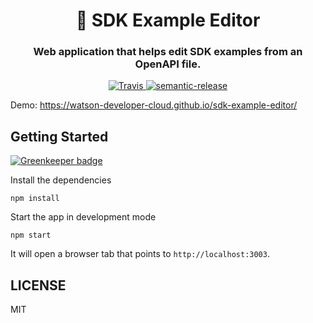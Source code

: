 <h1 align="center" style="border-bottom: none;">📝 SDK Example Editor</h1>
<h3 align="center">Web application that helps edit SDK examples from an OpenAPI file.</h3>
<p align="center">
  <a href="https://travis-ci.org/watson-developer-cloud/sdk-example-editor">
    <img alt="Travis" src="https://travis-ci.org/watson-developer-cloud/sdk-example-editor.svg?branch=master">
  </a>
  <a href="#badge">
    <img alt="semantic-release" src="https://img.shields.io/badge/%20%20%F0%9F%93%A6%F0%9F%9A%80-semantic--release-e10079.svg">
  </a>
</p>
</p>

Demo: https://watson-developer-cloud.github.io/sdk-example-editor/


## Getting Started

[![Greenkeeper badge](https://badges.greenkeeper.io/watson-developer-cloud/sdk-example-editor.svg)](https://greenkeeper.io/)

Install the dependencies
```
npm install
```

Start the app in development mode
```
npm start
```
It will open a browser tab that points to `http://localhost:3003`.

## LICENSE
MIT
